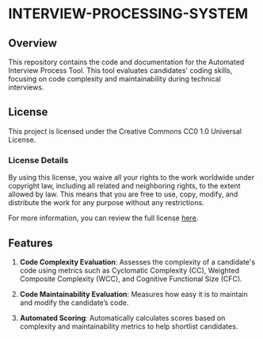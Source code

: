# INTERVIEW-PROCESSING-SYSTEM


## Overview

This repository contains the code and documentation for the Automated Interview Process Tool. This tool evaluates candidates' coding skills, focusing on code complexity and maintainability during technical interviews.

## License

This project is licensed under the Creative Commons CC0 1.0 Universal License. 

### License Details

By using this license, you waive all your rights to the work worldwide under copyright law, including all related and neighboring rights, to the extent allowed by law. This means that you are free to use, copy, modify, and distribute the work for any purpose without any restrictions.

For more information, you can review the full license [here](https://creativecommons.org/publicdomain/zero/1.0/).

## Features

1. **Code Complexity Evaluation**: Assesses the complexity of a candidate's code using metrics such as Cyclomatic Complexity (CC), Weighted Composite Complexity (WCC), and Cognitive Functional Size (CFC).

2. **Code Maintainability Evaluation**: Measures how easy it is to maintain and modify the candidate’s code.

3. **Automated Scoring**: Automatically calculates scores based on complexity and maintainability metrics to help shortlist candidates.

